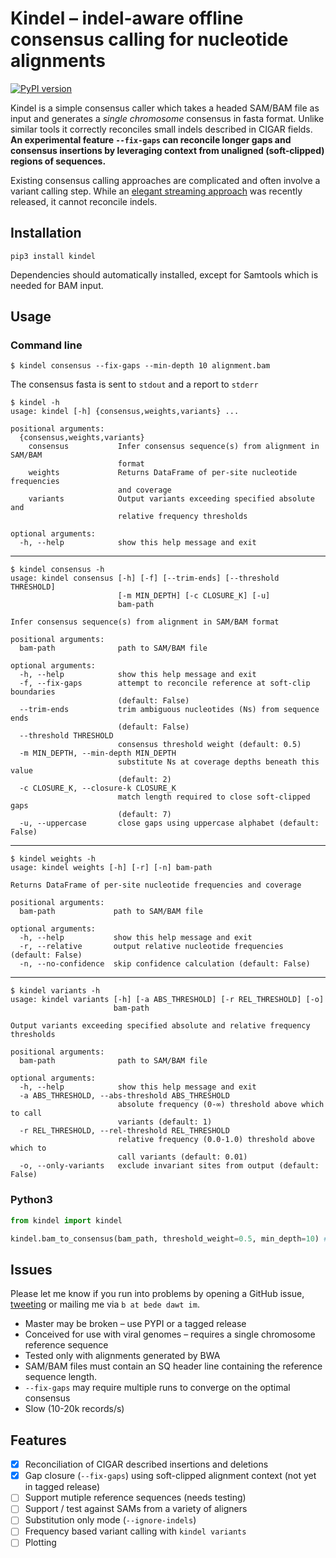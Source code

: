 # Kindel – indel-aware offline consensus calling for nucleotide alignments
[![PyPI version](https://badge.fury.io/py/kindel.svg)](https://badge.fury.io/py/kindel)

Kindel is a simple consensus caller which takes a headed SAM/BAM file as input and generates a *single chromosome* consensus in fasta format. Unlike similar tools it correctly reconciles small indels described in CIGAR fields. **An experimental feature `--fix-gaps` can reconcile longer gaps and consensus insertions by leveraging context from unaligned (soft-clipped) regions of sequences.**

Existing consensus calling approaches are complicated and often involve a variant calling step. While an [elegant streaming approach](https://github.com/karel-brinda/ococo) was recently released, it cannot reconcile indels.


## Installation
```
pip3 install kindel
```
Dependencies should automatically installed, except for Samtools which is needed for BAM input.


## Usage
### Command line
```
$ kindel consensus --fix-gaps --min-depth 10 alignment.bam
```
The consensus fasta is sent to `stdout` and a report to `stderr`
```
$ kindel -h
usage: kindel [-h] {consensus,weights,variants} ...

positional arguments:
  {consensus,weights,variants}
    consensus           Infer consensus sequence(s) from alignment in SAM/BAM
                        format
    weights             Returns DataFrame of per-site nucleotide frequencies
                        and coverage
    variants            Output variants exceeding specified absolute and
                        relative frequency thresholds

optional arguments:
  -h, --help            show this help message and exit
```
---
```
$ kindel consensus -h
usage: kindel consensus [-h] [-f] [--trim-ends] [--threshold THRESHOLD]
                        [-m MIN_DEPTH] [-c CLOSURE_K] [-u]
                        bam-path

Infer consensus sequence(s) from alignment in SAM/BAM format

positional arguments:
  bam-path              path to SAM/BAM file

optional arguments:
  -h, --help            show this help message and exit
  -f, --fix-gaps        attempt to reconcile reference at soft-clip boundaries
                        (default: False)
  --trim-ends           trim ambiguous nucleotides (Ns) from sequence ends
                        (default: False)
  --threshold THRESHOLD
                        consensus threshold weight (default: 0.5)
  -m MIN_DEPTH, --min-depth MIN_DEPTH
                        substitute Ns at coverage depths beneath this value
                        (default: 2)
  -c CLOSURE_K, --closure-k CLOSURE_K
                        match length required to close soft-clipped gaps
                        (default: 7)
  -u, --uppercase       close gaps using uppercase alphabet (default: False)
```
---
```
$ kindel weights -h
usage: kindel weights [-h] [-r] [-n] bam-path

Returns DataFrame of per-site nucleotide frequencies and coverage

positional arguments:
  bam-path             path to SAM/BAM file

optional arguments:
  -h, --help           show this help message and exit
  -r, --relative       output relative nucleotide frequencies (default: False)
  -n, --no-confidence  skip confidence calculation (default: False)

```
---
```
$ kindel variants -h
usage: kindel variants [-h] [-a ABS_THRESHOLD] [-r REL_THRESHOLD] [-o]
                       bam-path

Output variants exceeding specified absolute and relative frequency thresholds

positional arguments:
  bam-path              path to SAM/BAM file

optional arguments:
  -h, --help            show this help message and exit
  -a ABS_THRESHOLD, --abs-threshold ABS_THRESHOLD
                        absolute frequency (0-∞) threshold above which to call
                        variants (default: 1)
  -r REL_THRESHOLD, --rel-threshold REL_THRESHOLD
                        relative frequency (0.0-1.0) threshold above which to
                        call variants (default: 0.01)
  -o, --only-variants   exclude invariant sites from output (default: False)
```


### Python3
```python
from kindel import kindel

kindel.bam_to_consensus(bam_path, threshold_weight=0.5, min_depth=10) # returns BioPython SeqRecord
```

## Issues
Please let me know if you run into problems by opening a GitHub issue, [tweeting](https://twitter.com/beconstant) or mailing me via `b at bede dawt im`.
- Master may be broken – use PYPI or a tagged release
- Conceived for use with viral genomes – requires a single chromosome reference sequence
- Tested only with alignments generated by BWA
- SAM/BAM files must contain an SQ header line containing the reference sequence length.
- `--fix-gaps` may require multiple runs to converge on the optimal consensus
- Slow (10-20k records/s)

## Features
- [x] Reconciliation of CIGAR described insertions and deletions
- [x] Gap closure (`--fix-gaps`) using soft-clipped alignment context (not yet in tagged release)
- [ ] Support mutiple reference sequences (needs testing)
- [ ] Support / test against SAMs from a variety of aligners
- [ ] Substitution only mode (`--ignore-indels`)
- [ ] Frequency based variant calling with `kindel variants`
- [ ] Plotting
